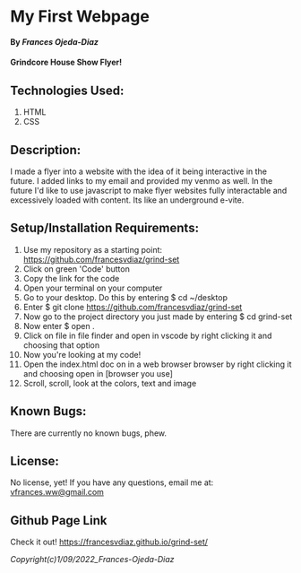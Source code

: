 # My First Webpage
#### By *Frances Ojeda-Diaz*
#### Grindcore House Show Flyer!

## Technologies Used:
1. HTML
2. CSS

## Description:
I made a flyer into a website with the idea of it being interactive in the future. I added links to my email and provided my venmo as well. In the future I'd like to use javascript to make flyer websites fully interactable and excessively loaded with content. Its like an underground e-vite.

## Setup/Installation Requirements:
1. Use my repository as a starting point: https://github.com/francesvdiaz/grind-set
2. Click on green 'Code' button
3. Copy the link for the code
4. Open your terminal on your computer
5. Go to your desktop. Do this by entering $ cd ~/desktop
6. Enter $ git clone https://github.com/francesvdiaz/grind-set
7. Now go to the project directory you just made by entering $ cd grind-set
8. Now enter $ open . 
9. Click on file in file finder and open in vscode by right clicking it and choosing that option
10. Now you're looking at my code!
11. Open the index.html doc on in a web browser browser by right clicking it and choosing open in [browser you use]
12. Scroll, scroll, look at the colors, text and image

## Known Bugs:
There are currently no known bugs, phew.

## License:
No license, yet! If you have any questions, email me at: vfrances.ww@gmail.com

## Github Page Link
Check it out! https://francesvdiaz.github.io/grind-set/

*Copyright(c)_1/09/2022_Frances-Ojeda-Diaz_*
